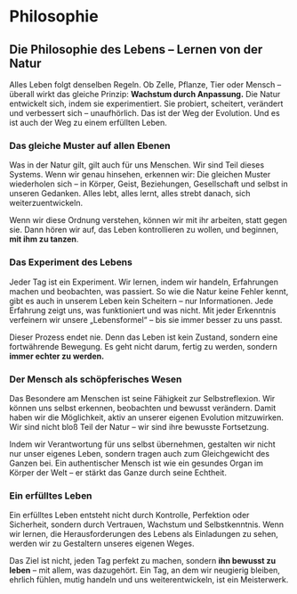 # Philosophie

## Die Philosophie des Lebens – Lernen von der Natur

Alles Leben folgt denselben Regeln.
Ob Zelle, Pflanze, Tier oder Mensch – überall wirkt das gleiche Prinzip: **Wachstum durch Anpassung.**
Die Natur entwickelt sich, indem sie experimentiert. Sie probiert, scheitert, verändert und verbessert sich – unaufhörlich.
Das ist der Weg der Evolution. Und es ist auch der Weg zu einem erfüllten Leben.

### Das gleiche Muster auf allen Ebenen

Was in der Natur gilt, gilt auch für uns Menschen.
Wir sind Teil dieses Systems. Wenn wir genau hinsehen, erkennen wir: Die gleichen Muster wiederholen sich – in Körper, Geist, Beziehungen, Gesellschaft und selbst in unseren Gedanken.
Alles lebt, alles lernt, alles strebt danach, sich weiterzuentwickeln.

Wenn wir diese Ordnung verstehen, können wir mit ihr arbeiten, statt gegen sie.
Dann hören wir auf, das Leben kontrollieren zu wollen, und beginnen, **mit ihm zu tanzen**.

### Das Experiment des Lebens

Jeder Tag ist ein Experiment.
Wir lernen, indem wir handeln, Erfahrungen machen und beobachten, was passiert.
So wie die Natur keine Fehler kennt, gibt es auch in unserem Leben kein Scheitern – nur Informationen.
Jede Erfahrung zeigt uns, was funktioniert und was nicht.
Mit jeder Erkenntnis verfeinern wir unsere „Lebensformel“ – bis sie immer besser zu uns passt.

Dieser Prozess endet nie.
Denn das Leben ist kein Zustand, sondern eine fortwährende Bewegung.
Es geht nicht darum, fertig zu werden, sondern **immer echter zu werden.**

### Der Mensch als schöpferisches Wesen

Das Besondere am Menschen ist seine Fähigkeit zur Selbstreflexion.
Wir können uns selbst erkennen, beobachten und bewusst verändern.
Damit haben wir die Möglichkeit, aktiv an unserer eigenen Evolution mitzuwirken.
Wir sind nicht bloß Teil der Natur – wir sind ihre bewusste Fortsetzung.

Indem wir Verantwortung für uns selbst übernehmen, gestalten wir nicht nur unser eigenes Leben, sondern tragen auch zum Gleichgewicht des Ganzen bei.
Ein authentischer Mensch ist wie ein gesundes Organ im Körper der Welt – er stärkt das Ganze durch seine Echtheit.

### Ein erfülltes Leben

Ein erfülltes Leben entsteht nicht durch Kontrolle, Perfektion oder Sicherheit,
sondern durch Vertrauen, Wachstum und Selbstkenntnis.
Wenn wir lernen, die Herausforderungen des Lebens als Einladungen zu sehen,
werden wir zu Gestaltern unseres eigenen Weges.

Das Ziel ist nicht, jeden Tag perfekt zu machen,
sondern **ihn bewusst zu leben** – mit allem, was dazugehört.
Ein Tag, an dem wir neugierig bleiben, ehrlich fühlen, mutig handeln und uns weiterentwickeln,
ist ein Meisterwerk.
